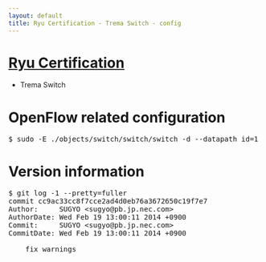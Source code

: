 ```yaml
---
layout: default
title: Ryu Certification - Trema Switch - config
---
```

# [Ryu Certification](http://osrg.github.io/ryu/certification.html)
* Trema Switch

# OpenFlow related configuration
<pre>
$ sudo -E ./objects/switch/switch/switch -d --datapath_id=1 --server_ip=10.24.100.30 --server_port=6633 --switch_ports=eth1,eth2
</pre>

# Version information
<pre>
$ git log -1 --pretty=fuller
commit cc9ac33cc8f7cce2ad4d0eb76a3672650c19f7e7
Author:     SUGYO &lt;sugyo@pb.jp.nec.com&gt;
AuthorDate: Wed Feb 19 13:00:11 2014 +0900
Commit:     SUGYO &lt;sugyo@pb.jp.nec.com&gt;
CommitDate: Wed Feb 19 13:00:11 2014 +0900

    fix warnings
</pre>
